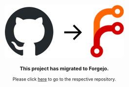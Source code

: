 <div align="center">
  <img src="image.svg" width="391">
  <h3>This project has migrated to Forgejo.</h3>
  <p>Please click <a href="https://forgejo.sny.sh/sun/Watchdog">here</a> to go to the respective repository.</p>
</div>
